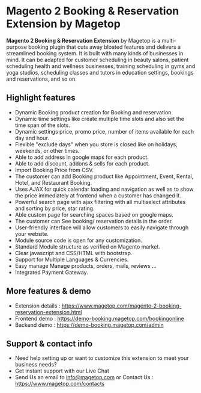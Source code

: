# Magento 2 Booking & Reservation Extension by Magetop

**Magento 2 Booking & Reservation Extension** by Magetop is a multi-purpose booking plugin that cuts away bloated features and delivers a streamlined booking system. It is built with many kinds of businesses in mind. It can be adapted for customer scheduling in beauty salons, patient scheduling health and wellness businesses, training scheduling in gyms and yoga studios, scheduling classes and tutors in education settings, bookings and reservations, and so on. 

## Highlight features

- Dynamic Booking product creation for Booking and reservation.
- Dynamic time settings like create multiple time slots and also set the time span of the slots.
- Dynamic settings price, promo price, number of items available for each day and hour.
- Flexible "exclude days" when you store is closed like on holidays, weekends, or other times.
- Able to add address in google maps for each product.
- Able to add discount, addons & sells for each product.
- Import Booking Price from CSV.
- The customer can add Booking product like Appointment, Event, Rental, Hotel, and Restaurant Booking.
- Uses AJAX for quick calendar loading and navigation as well as to show the price immediately at frontend when a customer has changed it.
- Powerful search page with ajax filtering with all multiselect attributes and sorting by price, star rating.
- Able custom page for searching spaces based on google maps.
- The customer can See booking/ reservation details in the order.
- User-friendly interface will allow customers to easily navigate through your website.
- Module source code is open for any customization.
- Standard Module structure as verified on Magento market.
- Clear javascript and CSS/HTML with bootstrap.
- Support for Multiple Languages & Currencies.
- Easy manage Manage products, orders, mails, reviews ...
- Integrated Payment Gateway.

## More features & demo

- Extension details : https://www.magetop.com/magento-2-booking-reservation-extension.html
- Frontend demo : https://demo-booking.magetop.com/bookingonline
- Backend demo : https://demo-booking.magetop.com/admin

## Support & contact info

- Need help setting up or want to customize this extension to meet your business needs? 
- Get instant support with our Live Chat
- Send Us an email to info@magetop.com or Contact Us : https://www.magetop.com/contacts
